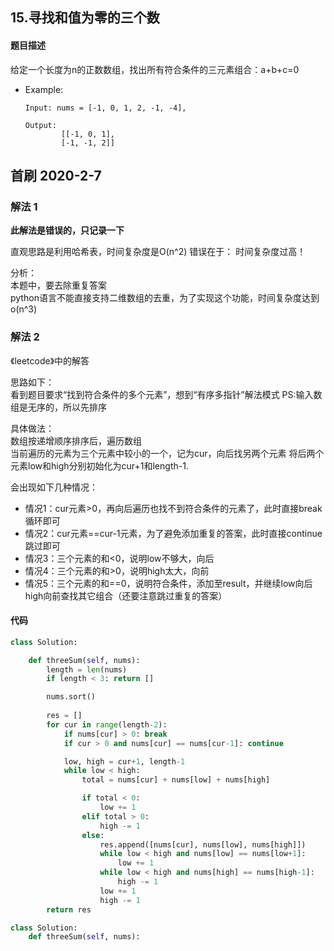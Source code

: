 ## 15.寻找和值为零的三个数
#### 题目描述
给定一个长度为n的正数数组，找出所有符合条件的三元素组合：a+b+c=0

- Example:
    ```
    Input: nums = [-1, 0, 1, 2, -1, -4],

    Output:
            [[-1, 0, 1],
            [-1, -1, 2]]
    ```

## 首刷 2020-2-7
### 解法 1
**此解法是错误的，只记录一下**

直观思路是利用哈希表，时间复杂度是O(n^2)
错误在于：
时间复杂度过高！

分析：  
本题中，要去除重复答案  
python语言不能直接支持二维数组的去重，为了实现这个功能，时间复杂度达到o(n^3)



### 解法 2
《leetcode》中的解答  

思路如下：  
看到题目要求“找到符合条件的多个元素”，想到“有序多指针”解法模式
PS:输入数组是无序的，所以先排序

具体做法：  
数组按递增顺序排序后，遍历数组  
当前遍历的元素为三个元素中较小的一个，记为cur，向后找另两个元素
将后两个元素low和high分别初始化为cur+1和length-1.  

会出现如下几种情况：
- 情况1：cur元素>0，再向后遍历也找不到符合条件的元素了，此时直接break循环即可
- 情况2：cur元素==cur-1元素，为了避免添加重复的答案，此时直接continue跳过即可
- 情况3：三个元素的和<0，说明low不够大，向后
- 情况4：三个元素的和>0，说明high太大，向前
- 情况5：三个元素的和==0，说明符合条件，添加至result，并继续low向后high向前查找其它组合（还要注意跳过重复的答案）

#### 代码
```python
class Solution:

	def threeSum(self, nums):
		length = len(nums)
        if length < 3: return []

        nums.sort()
       
        res = []
        for cur in range(length-2):
            if nums[cur] > 0: break
            if cur > 0 and nums[cur] == nums[cur-1]: continue

			low, high = cur+1, length-1
			while low < high:
				total = nums[cur] + nums[low] + nums[high]

				if total < 0:
					low += 1
				elif total > 0:
					high -= 1
				else:
					res.append([nums[cur], nums[low], nums[high]])
					while low < high and nums[low] == nums[low+1]:
						low += 1
					while low < high and nums[high] == nums[high-1]:
						high -= 1
					low += 1
					high -= 1
		return res
```

```python
class Solution:
	def threeSum(self, nums):
        

```